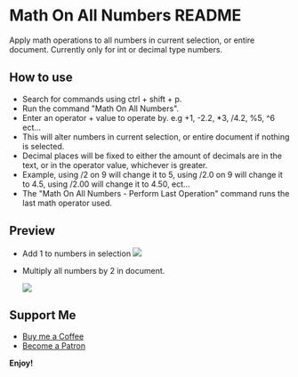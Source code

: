 # Math On All Numbers README
Apply math operations to all numbers in current selection, or entire document. Currently only for int or decimal type numbers.

## How to use
- Search for commands using ctrl + shift + p.
- Run the command "Math On All Numbers".
- Enter an operator + value to operate by. e.g +1, -2.2, *3, /4.2, %5, ^6 ect...
- This will alter numbers in current selection, or entire document if nothing is selected.
- Decimal places will be fixed to either the amount of decimals are in the text, or in the operator value, whichever is greater. 
- Example, using /2 on 9 will change it to 5, using /2.0 on 9 will change it to 4.5, using /2.00 will change it to 4.50, ect...
- The "Math On All Numbers - Perform Last Operation" command runs the last math operator used. 

## Preview
- Add 1 to numbers in selection
  ![](https://github.com/Dylbill-Iroh/Vscode-Extension-Math-On-All-Numbers/blob/main/images/Vscode%20Math%20On%20All%20Numbers%20-%20Add.gif)

- Multiply all numbers by 2 in document.

  ![](https://github.com/Dylbill-Iroh/Vscode-Extension-Math-On-All-Numbers/blob/main/images/Vscode%20Math%20On%20All%20Numbers%20-%20Multiply%20All.gif)
## Support Me
- [Buy me a Coffee](https://ko-fi.com/dylbill)
- [Become a Patron](https://www.patreon.com/Dylbill)

**Enjoy!**
